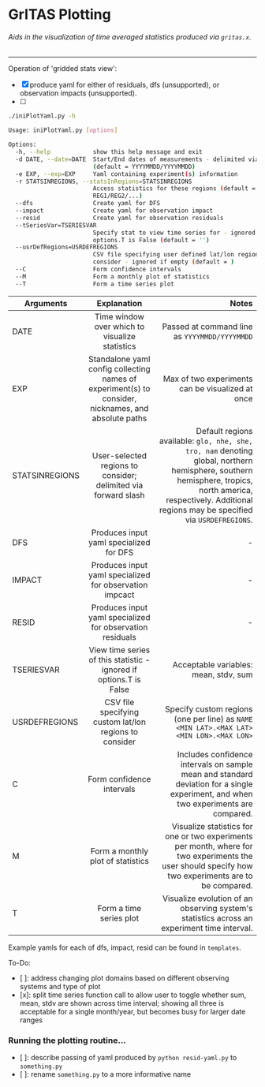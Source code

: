 # GrITAS Plotting
###### Aids in the visualization of time averaged statistics produced via `gritas.x`.<br>
---

Operation of 'gridded stats view':
- [x] produce yaml for either of residuals, dfs (unsupported), or observation impacts (unsupported).
- [ ] 


```bash
./iniPlotYaml.py -h

Usage: iniPlotYaml.py [options]

Options:
  -h, --help            show this help message and exit
  -d DATE, --date=DATE  Start/End dates of measurements - delimited via "/"
                        (default = YYYYMMDD/YYYYMMDD)
  -e EXP, --exp=EXP     Yaml containing experiment(s) information
  -r STATSINREGIONS, --statsInRegions=STATSINREGIONS
                        Access statistics for these regions (default =
                        REG1/REG2/...)
  --dfs                 Create yaml for DFS
  --impact              Create yaml for observation impact
  --resid               Create yaml for observation residuals
  --tSeriesVar=TSERIESVAR
                        Specify stat to view time series for - ignored if
                        options.T is False (default = '')
  --usrDefRegions=USRDEFREGIONS
                        CSV file specifying user defined lat/lon regions to
                        consider - ignored if empty (default = )
  --C                   Form confidence intervals
  --M                   Form a monthly plot of statistics
  --T                   Form a time series plot
```
| Arguments        | Explanation   | Notes  |
| ---------------- |:-------------:| -----:|
| DATE   | Time window over which to visualize statistics | Passed at command line as ```YYYYMMDD/YYYYMMDD``` |
| EXP | Standalone yaml config collecting names of experiment(s) to consider, nicknames, and absolute paths | Max of two experiments can be visualized at once |
| STATSINREGIONS | User-selected regions to consider; delimited via forward slash | Default regions available: `glo, nhe, she, tro, nam` denoting global, northern hemisphere, southern hemisphere, tropics, north america, respectively. Additional regions may be specified via `USRDEFREGIONS`. |
| DFS | Produces input yaml specialized for DFS | - |
| IMPACT | Produces input yaml specialized for observation impcact | - |
| RESID | Produces input yaml specialized for observation residuals | - |
| TSERIESVAR | View time series of this statistic - ignored if options.T is False | Acceptable variables: mean, stdv, sum |
| USRDEFREGIONS | CSV file specifying custom lat/lon regions to consider | Specify custom regions (one per line) as ```NAME <MIN LAT>.<MAX LAT> <MIN LON>.<MAX LON>``` |
| C | Form confidence intervals | Includes confidence intervals on sample mean and standard deviation for a single experiment, and when two experiments are compared. |
| M | Form a monthly plot of statistics | Visualize statistics for one or two experiments per month, where for two experiments the user should specify how two experiments are to be compared. |
| T | Form a time series plot | Visualize evolution of an observing system's statistics across an experiment time interval. |

Example yamls for each of dfs, impact, resid can be found in `templates`.

To-Do:
- [ ]: address changing plot domains based on different observing systems and type of plot
- [x]: split time series function call to allow user to toggle whether sum, mean, stdv are shown across time interval; showing all three is acceptable for a single month/year, but becomes busy for larger date ranges


### Running the plotting routine...
- [ ]: describe passing of yaml produced by ```python resid-yaml.py``` to `something.py`
- [ ]: rename `something.py` to a more informative name


